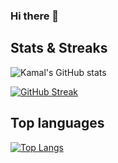 ### Hi there 👋

## Stats & Streaks

![Kamal's GitHub stats](https://github-readme-stats.vercel.app/api?username=kamalchafik&theme=vue-dark&show_icons=true) 

[![GitHub Streak](https://streak-stats.demolab.com?user=kamalchafik&theme=vue-dark)](https://git.io/streak-stats)

## Top languages

[![Top Langs](https://github-readme-stats.vercel.app/api/top-langs/?username=kamalchafik&theme=vue-dark)](https://github.com/anuraghazra/github-readme-stats)
